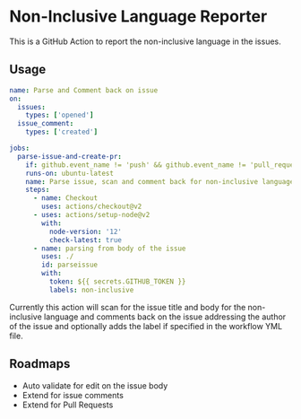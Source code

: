 # Non-Inclusive Language Reporter

This is a GitHub Action to report the non-inclusive language in the issues. 

## Usage

```yaml
name: Parse and Comment back on issue
on:
  issues:
    types: ['opened']
  issue_comment:
    types: ['created']

jobs:
  parse-issue-and-create-pr:
    if: github.event_name != 'push' && github.event_name != 'pull_request'
    runs-on: ubuntu-latest
    name: Parse issue, scan and comment back for non-inclusive language
    steps:
      - name: Checkout
        uses: actions/checkout@v2
      - uses: actions/setup-node@v2
        with:
          node-version: '12'
          check-latest: true
      - name: parsing from body of the issue
        uses: ./
        id: parseissue
        with:
          token: ${{ secrets.GITHUB_TOKEN }}
          labels: non-inclusive
```

Currently this action will scan for the issue title and body for the non-inclusive language and comments back on the issue addressing the author of the issue and optionally adds the label if specified in the workflow YML file.

## Roadmaps
* Auto validate for edit on the issue body
* Extend for issue comments
* Extend for Pull Requests